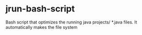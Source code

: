 # jrun-bash-script
Bash script that optimizes the running java projects/ *.java files. It automatically makes the file system 
